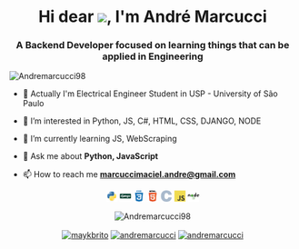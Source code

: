 <h1 align="center">Hi dear <img src="https://raw.githubusercontent.com/kaueMarques/kaueMarques/master/hi.gif" width="30px">, I'm André Marcucci</h1>
<h3 align="center">A Backend Developer focused on learning things that can be applied in Engineering </h3>
<p align="left"> <img src="https://komarev.com/ghpvc/?username=Andremarcucci98" alt="Andremarcucci98" /> </p>

- 🔭 Actually I'm Electrical Engineer Student in USP - University of São Paulo

- 👀 I’m interested in Python, JS, C#, HTML, CSS, DJANGO, NODE

- 🌱 I’m currently learning JS, WebScraping 

- 💬 Ask me about **Python, JavaScript**

- 📫 How to reach me **marcuccimaciel.andre@gmail.com**


<p align="center">
<img src="https://raw.githubusercontent.com/devicons/devicon/master/icons/python/python-original.svg" alt="python" width="20" height="20"/>
<img src="https://raw.githubusercontent.com/devicons/devicon/master/icons/django/django-original.svg" alt="django" width="20" height="20"/>
<img src="https://raw.githubusercontent.com/devicons/devicon/master/icons/css3/css3-plain-wordmark.svg" alt="css3"  width="20" height="20"/>
<img src="https://raw.githubusercontent.com/devicons/devicon/master/icons/html5/html5-original-wordmark.svg" alt="html5"  width="20" height="20"/>
<img src="https://raw.githubusercontent.com/devicons/devicon/master/icons/c/c-original.svg" alt="c"  width="20" height="20"/>
<img src="https://raw.githubusercontent.com/devicons/devicon/master/icons/javascript/javascript-original.svg" alt="javascript" width="20" height="20"/>
<img src="https://raw.githubusercontent.com/devicons/devicon/master/icons/nodejs/nodejs-original-wordmark.svg" alt="nodejs" width="20" height="20"/></p><p align="center">
<img src="https://github-readme-stats.vercel.app/api?username=Andremarcucci98&show_icons=true" alt="Andremarcucci98"/> 
</p>

<p align="center">
<a href="https://www.linkedin.com/in/andre-marcucci-maciel-04a0a2207/" target="blank"><img align="center" src="https://cdn.jsdelivr.net/npm/simple-icons@3.0.1/icons/linkedin.svg" alt="maykbrito" height="20" width="20" /></a>
<a href="https://www.fb.com/andremarcucci.maciel" target="blank"><img align="center" src="https://cdn.jsdelivr.net/npm/simple-icons@3.0.1/icons/facebook.svg" alt="andremarcucci" height="20" width="20" /></a>
<a href="https://www.instagram.com/andre.marcucci/" target="blank"><img align="center" src="https://cdn.jsdelivr.net/npm/simple-icons@3.0.1/icons/instagram.svg" alt="andremarcucci" height="20" width="20" /></a>
</p>

<!---
Andremarcucci98/Andremarcucci98 is a ✨ special ✨ repository because its `README.md` (this file) appears on your GitHub profile.
You can click the Preview link to take a look at your changes.
- 👋 Hi, I’m André Marcucci
- 👀 I’m interested in Python, JS, C#, HTML, CSS, DJANGO, NODE
- 🌱 I’m currently learning JS, WebScraping 
- 📫 How to reach me marcuccimaciel.andre@gmail.com
--->
